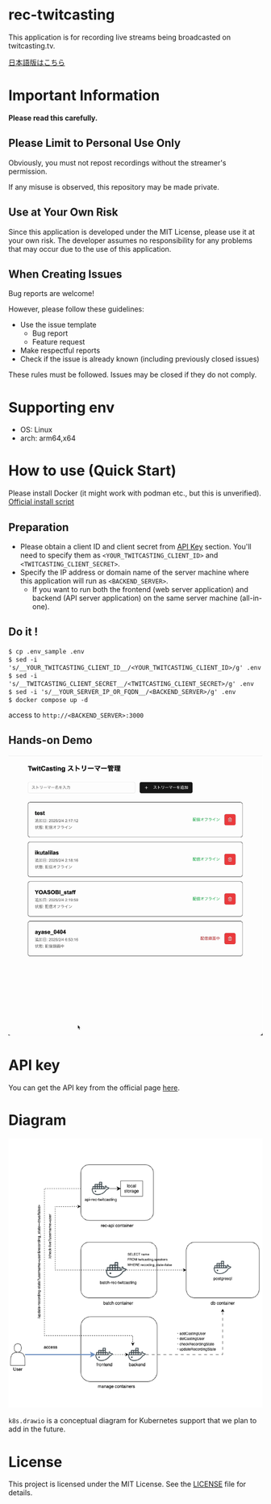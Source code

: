 # rec-twitcasting

This application is for recording live streams being broadcasted on twitcasting.tv.

[日本語版はこちら](README_ja.md)

# Important Information

**Please read this carefully.**

## Please Limit to Personal Use Only

Obviously, you must not repost recordings without the streamer's permission.

If any misuse is observed, this repository may be made private.

## Use at Your Own Risk

Since this application is developed under the MIT License, please use it at your own risk.
The developer assumes no responsibility for any problems that may occur due to the use of this application.

## When Creating Issues

Bug reports are welcome!

However, please follow these guidelines:

- Use the issue template
  - Bug report
  - Feature request
- Make respectful reports
- Check if the issue is already known (including previously closed issues)

These rules must be followed.
Issues may be closed if they do not comply.

# Supporting env

- OS: Linux
- arch: arm64,x64

# How to use (Quick Start)

Please install Docker (it might work with podman etc., but this is unverified).
[Official install script](https://github.com/docker/docker-install)

## Preparation

- Please obtain a client ID and client secret from [API Key](#api-key) section. You'll need to specify them as `<YOUR_TWITCASTING_CLIENT_ID>` and `<TWITCASTING_CLIENT_SECRET>`.
- Specify the IP address or domain name of the server machine where this application will run as `<BACKEND_SERVER>`.
  - If you want to run both the frontend (web server application) and backend (API server application) on the same server machine (all-in-one).

## Do it !

```shell
$ cp .env_sample .env
$ sed -i 's/__YOUR_TWITCASTING_CLIENT_ID__/<YOUR_TWITCASTING_CLIENT_ID>/g' .env
$ sed -i 's/__TWITCASTING_CLIENT_SECRET__/<TWITCASTING_CLIENT_SECRET>/g' .env
$ sed -i 's/__YOUR_SERVER_IP_OR_FQDN__/<BACKEND_SERVER>/g' .env
$ docker compose up -d
```

access to `http://<BACKEND_SERVER>:3000`

## Hands-on Demo

![Hands-on Demo](hands_on.gif)

# API key

You can get the API key from the official page [here](https://twitcasting.tv/developerapp.php).

# Diagram

![Docker Compose Diagram](docker-compose.drawio.png)

`k8s.drawio` is a conceptual diagram for Kubernetes support that we plan to add in the future.

# License

This project is licensed under the MIT License. See the [LICENSE](LICENSE) file for details.